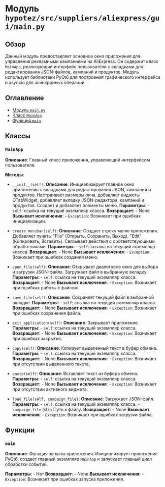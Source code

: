 # Модуль `hypotez/src/suppliers/aliexpress/gui/main.py`

## Обзор

Данный модуль предоставляет основное окно приложения для управления рекламными кампаниями на AliExpress. Он содержит класс `MainApp`, реализующий интерфейс пользователя с вкладками для редактирования JSON-файлов, кампаний и продуктов.  Модуль использует библиотеки PyQt6 для построения графического интерфейса и asyncio для асинхронных операций.

## Оглавление

- [Модуль `main.py`](#модуль-mainpy)
- [Класс `MainApp`](#класс-mainapp)
- [Функция `main`](#функция-main)


## Классы

### `MainApp`

**Описание**: Главный класс приложения, управляющий интерфейсом пользователя.

**Методы**:

- `__init__(self)`:
    **Описание**: Инициализирует главное окно приложения с вкладками для редактирования JSON, кампаний и продуктов. Настраивает размеры окна, добавляет виджеты QTabWidget, добавляет вкладку JSON-редактора, кампаний и продуктов. Создает и добавляет элементы меню.
    **Параметры**:
        - `self`: ссылка на текущий экземпляр класса.
    **Возвращает**:
        - None
    **Вызывает исключения**:
        - `Exception`: Возникает при ошибках инициализации.

- `create_menubar(self)`:
    **Описание**: Создает строку меню приложения. Добавляет пункты "File" (Открыть, Сохранить, Выход), "Edit" (Копировать, Вставить).  Связывает действия с соответствующими обработчиками.
    **Параметры**:
        - `self`: ссылка на текущий экземпляр класса.
    **Возвращает**:
        - None
    **Вызывает исключения**:
        - `Exception`: Возникает при ошибках создания меню.

- `open_file(self)`:
    **Описание**: Открывает диалоговое окно для выбора и загрузки JSON-файла. Загружает файл в выбранную вкладку.
    **Параметры**:
        - `self`: ссылка на текущий экземпляр класса.
    **Возвращает**:
        - None
    **Вызывает исключения**:
        - `Exception`: Возникает при ошибках работы с файлом.

- `save_file(self)`:
    **Описание**: Сохраняет текущий файл в выбранной вкладке.
    **Параметры**:
        - `self`: ссылка на текущий экземпляр класса.
    **Возвращает**:
        - None
    **Вызывает исключения**:
        - `Exception`: Возникает при ошибках сохранения файла.

- `exit_application(self)`:
    **Описание**: Закрывает приложение.
    **Параметры**:
        - `self`: ссылка на текущий экземпляр класса.
    **Возвращает**:
        - None
    **Вызывает исключения**:
        - `Exception`: Возникает при ошибках закрытия.

- `copy(self)`:
    **Описание**: Копирует выделенный текст в буфер обмена.
    **Параметры**:
        - `self`: ссылка на текущий экземпляр класса.
    **Возвращает**:
        - None
    **Вызывает исключения**:
        - `Exception`: Возникает при отсутствии выделенного текста.

- `paste(self)`:
    **Описание**: Вставляет текст из буфера обмена.
    **Параметры**:
        - `self`: ссылка на текущий экземпляр класса.
    **Возвращает**:
        - None
    **Вызывает исключения**:
        - `Exception`: Возникает при отсутствии активного виджета.


- `load_file(self, campaign_file)`:
    **Описание**: Загружает JSON-файл.
    **Параметры**:
        - `self`: ссылка на текущий экземпляр класса.
        - `campaign_file` (str): Путь к файлу.
    **Возвращает**:
        - None
    **Вызывает исключения**:
        - `Exception`: Возникает при ошибках загрузки файла.

## Функции

### `main`

**Описание**: Функция запуска приложения. Инициализирует приложение PyQt6, создает главный экземпляр `MainApp` и запускает главный цикл обработки событий.

**Параметры**:
    - Нет
**Возвращает**:
    - None
**Вызывает исключения**:
    - `Exception`: Возникает при ошибках запуска приложения.